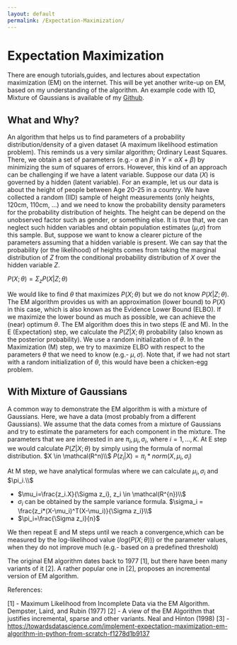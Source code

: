 ```yaml
---
layout: default
permalink: /Expectation-Maximization/
---
```

# Expectation Maximization
There are enough tutorials,guides, and lectures about expectation maximization (EM) on the internet. This will be yet another write-up on EM, based on my understanding of the algorithm. An example code with 1D, Mixture of Gaussians is available of my [Github](https://github.com/VinuraD/gen_modeling).

## What and Why?
An algorithm that helps us to find parameters of a probability distribution/density of a given dataset (A maximum likelihood estimation problem). This reminds us a very similar algorithm; Ordinary Least Squares. There, we obtain a set of parameters (e.g.- $\alpha$ an $\beta$ in $Y=\alpha X+\beta$) by minimizing the sum of squares of errors. However, this kind of an approach can be challenging if we have a latent variable.
Suppose our data ($X$) is governed by a hidden (latent variable). For an example, let us our data is about the height of people between Age 20-25 in a country. We have collected a random (IID) sample of height measurements (only heights, 120cm, 110cm, ...) and we need to know the probability density parameters for the probability distribution of heights. The height can be depend on the unobserved factor such as gender, or something else. It is true that, we can neglect such hidden variables and obtain population estimates ($\mu$,$\sigma$) from this sample. But, suppose we want to know a clearer picture of the parameters assuming that a hidden variable is present. We can say that the probability (or the likelihood) of heights comes from taking the marginal distribution of $Z$ from the conditional probability distribution of $X$ over the hidden variable $Z$. 

$P(X;\theta) = \Sigma_z P(X|Z;\theta)$

We would like to find $\theta$ that maximizes $P(X;\theta)$ but we do not know $P(X|Z;\theta)$. The EM algorithm provides us with an approximation (lower bound) to $P(X)$ in this case, which is also known as the Evidence Lower Bound (ELBO). If we maximize the lower bound as much as possible, we can achieve the (near) optimum $\theta$. The EM algorithm does this in two steps (E and M). In the E (Expectation) step, we calculate the $P(Z|X;\theta)$ probability (also known as the posterior probability). We use a random initialization of $\theta$. In the Maximization (M) step, we try to maximize ELBO with respect to the parameters $\theta$ that we need to know (e.g.- $\mu,\sigma$). Note that, if we had not start with a random initialization of $\theta$, this would have been a chicken-egg problem. 

## With Mixture of Gaussians

A common way to demonstrate the EM algorithm is with a mixture of Gaussians. Here, we have a data (most probably from a different Gaussians). We assume that the data comes from a mixture of Gaussians and try to estimate the parameters for each component in the mixture. The parameters that we are interested in are $\pi_i,\mu_i,\sigma_i$, where $i=1,...,K$.
At E step we would calculate $P(Z|X;\theta)$ by simply using the formula of normal distribution.
$X \in \mathcal(R^n)\\$
$P(z_i|X) = \pi_i*norm(X,\mu_i,\sigma_i)$

At M step, we have analytical formulas where we can calculate $\mu_i,\sigma_i$ and $\pi_i.\\$
* $\mu_i=\frac{z_i.X}{\Sigma z_i}, z_i \in \mathcal(R^{n})\\$
* $\sigma_i$ can be obtained by the sample variance formula.
$\sigma_i = \frac{z_i*(X-\mu_i)^T(X-\mu_i)}{\Sigma z_i}\\$
* $\pi_i=\frac{\Sigma z_i}{n}$  

We then repeat E and M steps until we reach a convergence,which can be measured by the log-likelihood value ($log(P(X;\theta))$) or the parameter values, when they do not improve much (e.g.- based on a predefined threshold)

The original EM algorithm dates back to 1977 [1], but there have been many variants of it [2]. A rather popular one in [2], proposes an incremental version of EM algorithm. 

References:

[1] - Maximum Likelihood from Incomplete Data via the EM Algorithm. Dempster, Laird, and Rubin (1977)
[2] - A view of the EM Algorithm that justifies incremental, sparse and other variants. Neal and Hinton (1998)
[3] - https://towardsdatascience.com/implement-expectation-maximization-em-algorithm-in-python-from-scratch-f1278d1b9137

